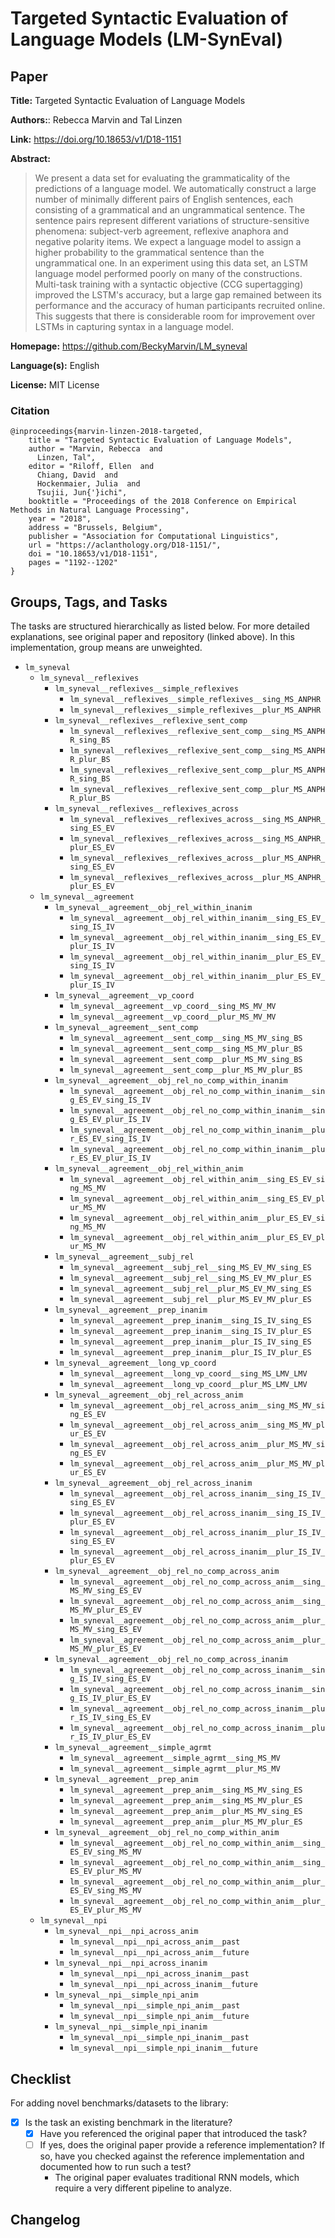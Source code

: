 # Targeted Syntactic Evaluation of Language Models (LM-SynEval)

## Paper

**Title:** Targeted Syntactic Evaluation of Language Models

**Authors:**: Rebecca Marvin and Tal Linzen

**Link:** https://doi.org/10.18653/v1/D18-1151

**Abstract:**
> We present a data set for evaluating the grammaticality of the predictions of a language model. We automatically construct a large number of minimally different pairs of English sentences, each consisting of a grammatical and an ungrammatical sentence. The sentence pairs represent different variations of structure-sensitive phenomena: subject-verb agreement, reflexive anaphora and negative polarity items. We expect a language model to assign a higher probability to the grammatical sentence than the ungrammatical one. In an experiment using this data set, an LSTM language model performed poorly on many of the constructions. Multi-task training with a syntactic objective (CCG supertagging) improved the LSTM's accuracy, but a large gap remained between its performance and the accuracy of human participants recruited online. This suggests that there is considerable room for improvement over LSTMs in capturing syntax in a language model.

**Homepage:** https://github.com/BeckyMarvin/LM_syneval

**Language(s):** English

**License:** MIT License

### Citation

```
@inproceedings{marvin-linzen-2018-targeted,
    title = "Targeted Syntactic Evaluation of Language Models",
    author = "Marvin, Rebecca  and
      Linzen, Tal",
    editor = "Riloff, Ellen  and
      Chiang, David  and
      Hockenmaier, Julia  and
      Tsujii, Jun{'}ichi",
    booktitle = "Proceedings of the 2018 Conference on Empirical Methods in Natural Language Processing",
    year = "2018",
    address = "Brussels, Belgium",
    publisher = "Association for Computational Linguistics",
    url = "https://aclanthology.org/D18-1151/",
    doi = "10.18653/v1/D18-1151",
    pages = "1192--1202"
}
```

## Groups, Tags, and Tasks

The tasks are structured hierarchically as listed below. For more detailed explanations, see original paper and repository (linked above). In this implementation, group means are unweighted.

* `lm_syneval`
    * `lm_syneval__reflexives`
        * `lm_syneval__reflexives__simple_reflexives`
            * `lm_syneval__reflexives__simple_reflexives__sing_MS_ANPHR`
            * `lm_syneval__reflexives__simple_reflexives__plur_MS_ANPHR`
        * `lm_syneval__reflexives__reflexive_sent_comp`
            * `lm_syneval__reflexives__reflexive_sent_comp__sing_MS_ANPHR_sing_BS`
            * `lm_syneval__reflexives__reflexive_sent_comp__sing_MS_ANPHR_plur_BS`
            * `lm_syneval__reflexives__reflexive_sent_comp__plur_MS_ANPHR_sing_BS`
            * `lm_syneval__reflexives__reflexive_sent_comp__plur_MS_ANPHR_plur_BS`
        * `lm_syneval__reflexives__reflexives_across`
            * `lm_syneval__reflexives__reflexives_across__sing_MS_ANPHR_sing_ES_EV`
            * `lm_syneval__reflexives__reflexives_across__sing_MS_ANPHR_plur_ES_EV`
            * `lm_syneval__reflexives__reflexives_across__plur_MS_ANPHR_sing_ES_EV`
            * `lm_syneval__reflexives__reflexives_across__plur_MS_ANPHR_plur_ES_EV`
    * `lm_syneval__agreement`
        * `lm_syneval__agreement__obj_rel_within_inanim`
            * `lm_syneval__agreement__obj_rel_within_inanim__sing_ES_EV_sing_IS_IV`
            * `lm_syneval__agreement__obj_rel_within_inanim__sing_ES_EV_plur_IS_IV`
            * `lm_syneval__agreement__obj_rel_within_inanim__plur_ES_EV_sing_IS_IV`
            * `lm_syneval__agreement__obj_rel_within_inanim__plur_ES_EV_plur_IS_IV`
        * `lm_syneval__agreement__vp_coord`
            * `lm_syneval__agreement__vp_coord__sing_MS_MV_MV`
            * `lm_syneval__agreement__vp_coord__plur_MS_MV_MV`
        * `lm_syneval__agreement__sent_comp`
            * `lm_syneval__agreement__sent_comp__sing_MS_MV_sing_BS`
            * `lm_syneval__agreement__sent_comp__sing_MS_MV_plur_BS`
            * `lm_syneval__agreement__sent_comp__plur_MS_MV_sing_BS`
            * `lm_syneval__agreement__sent_comp__plur_MS_MV_plur_BS`
        * `lm_syneval__agreement__obj_rel_no_comp_within_inanim`
            * `lm_syneval__agreement__obj_rel_no_comp_within_inanim__sing_ES_EV_sing_IS_IV`
            * `lm_syneval__agreement__obj_rel_no_comp_within_inanim__sing_ES_EV_plur_IS_IV`
            * `lm_syneval__agreement__obj_rel_no_comp_within_inanim__plur_ES_EV_sing_IS_IV`
            * `lm_syneval__agreement__obj_rel_no_comp_within_inanim__plur_ES_EV_plur_IS_IV`
        * `lm_syneval__agreement__obj_rel_within_anim`
            * `lm_syneval__agreement__obj_rel_within_anim__sing_ES_EV_sing_MS_MV`
            * `lm_syneval__agreement__obj_rel_within_anim__sing_ES_EV_plur_MS_MV`
            * `lm_syneval__agreement__obj_rel_within_anim__plur_ES_EV_sing_MS_MV`
            * `lm_syneval__agreement__obj_rel_within_anim__plur_ES_EV_plur_MS_MV`
        * `lm_syneval__agreement__subj_rel`
            * `lm_syneval__agreement__subj_rel__sing_MS_EV_MV_sing_ES`
            * `lm_syneval__agreement__subj_rel__sing_MS_EV_MV_plur_ES`
            * `lm_syneval__agreement__subj_rel__plur_MS_EV_MV_sing_ES`
            * `lm_syneval__agreement__subj_rel__plur_MS_EV_MV_plur_ES`
        * `lm_syneval__agreement__prep_inanim`
            * `lm_syneval__agreement__prep_inanim__sing_IS_IV_sing_ES`
            * `lm_syneval__agreement__prep_inanim__sing_IS_IV_plur_ES`
            * `lm_syneval__agreement__prep_inanim__plur_IS_IV_sing_ES`
            * `lm_syneval__agreement__prep_inanim__plur_IS_IV_plur_ES`
        * `lm_syneval__agreement__long_vp_coord`
            * `lm_syneval__agreement__long_vp_coord__sing_MS_LMV_LMV`
            * `lm_syneval__agreement__long_vp_coord__plur_MS_LMV_LMV`
        * `lm_syneval__agreement__obj_rel_across_anim`
            * `lm_syneval__agreement__obj_rel_across_anim__sing_MS_MV_sing_ES_EV`
            * `lm_syneval__agreement__obj_rel_across_anim__sing_MS_MV_plur_ES_EV`
            * `lm_syneval__agreement__obj_rel_across_anim__plur_MS_MV_sing_ES_EV`
            * `lm_syneval__agreement__obj_rel_across_anim__plur_MS_MV_plur_ES_EV`
        * `lm_syneval__agreement__obj_rel_across_inanim`
            * `lm_syneval__agreement__obj_rel_across_inanim__sing_IS_IV_sing_ES_EV`
            * `lm_syneval__agreement__obj_rel_across_inanim__sing_IS_IV_plur_ES_EV`
            * `lm_syneval__agreement__obj_rel_across_inanim__plur_IS_IV_sing_ES_EV`
            * `lm_syneval__agreement__obj_rel_across_inanim__plur_IS_IV_plur_ES_EV`
        * `lm_syneval__agreement__obj_rel_no_comp_across_anim`
            * `lm_syneval__agreement__obj_rel_no_comp_across_anim__sing_MS_MV_sing_ES_EV`
            * `lm_syneval__agreement__obj_rel_no_comp_across_anim__sing_MS_MV_plur_ES_EV`
            * `lm_syneval__agreement__obj_rel_no_comp_across_anim__plur_MS_MV_sing_ES_EV`
            * `lm_syneval__agreement__obj_rel_no_comp_across_anim__plur_MS_MV_plur_ES_EV`
        * `lm_syneval__agreement__obj_rel_no_comp_across_inanim`
            * `lm_syneval__agreement__obj_rel_no_comp_across_inanim__sing_IS_IV_sing_ES_EV`
            * `lm_syneval__agreement__obj_rel_no_comp_across_inanim__sing_IS_IV_plur_ES_EV`
            * `lm_syneval__agreement__obj_rel_no_comp_across_inanim__plur_IS_IV_sing_ES_EV`
            * `lm_syneval__agreement__obj_rel_no_comp_across_inanim__plur_IS_IV_plur_ES_EV`
        * `lm_syneval__agreement__simple_agrmt`
            * `lm_syneval__agreement__simple_agrmt__sing_MS_MV`
            * `lm_syneval__agreement__simple_agrmt__plur_MS_MV`
        * `lm_syneval__agreement__prep_anim`
            * `lm_syneval__agreement__prep_anim__sing_MS_MV_sing_ES`
            * `lm_syneval__agreement__prep_anim__sing_MS_MV_plur_ES`
            * `lm_syneval__agreement__prep_anim__plur_MS_MV_sing_ES`
            * `lm_syneval__agreement__prep_anim__plur_MS_MV_plur_ES`
        * `lm_syneval__agreement__obj_rel_no_comp_within_anim`
            * `lm_syneval__agreement__obj_rel_no_comp_within_anim__sing_ES_EV_sing_MS_MV`
            * `lm_syneval__agreement__obj_rel_no_comp_within_anim__sing_ES_EV_plur_MS_MV`
            * `lm_syneval__agreement__obj_rel_no_comp_within_anim__plur_ES_EV_sing_MS_MV`
            * `lm_syneval__agreement__obj_rel_no_comp_within_anim__plur_ES_EV_plur_MS_MV`
    * `lm_syneval__npi`
        * `lm_syneval__npi__npi_across_anim`
            * `lm_syneval__npi__npi_across_anim__past`
            * `lm_syneval__npi__npi_across_anim__future`
        * `lm_syneval__npi__npi_across_inanim`
            * `lm_syneval__npi__npi_across_inanim__past`
            * `lm_syneval__npi__npi_across_inanim__future`
        * `lm_syneval__npi__simple_npi_anim`
            * `lm_syneval__npi__simple_npi_anim__past`
            * `lm_syneval__npi__simple_npi_anim__future`
        * `lm_syneval__npi__simple_npi_inanim`
            * `lm_syneval__npi__simple_npi_inanim__past`
            * `lm_syneval__npi__simple_npi_inanim__future`

## Checklist

For adding novel benchmarks/datasets to the library:

* [x] Is the task an existing benchmark in the literature?
  * [x] Have you referenced the original paper that introduced the task?
  * [ ] If yes, does the original paper provide a reference implementation? If so, have you checked against the reference implementation and documented how to run such a test?
      * The original paper evaluates traditional RNN models, which require a very different pipeline to analyze.

## Changelog
